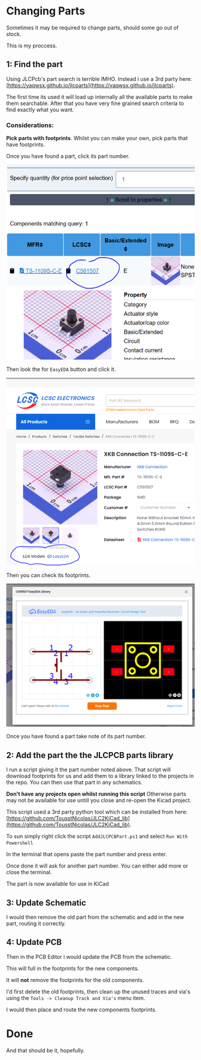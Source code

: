 # Changing Parts

Sometimes it may be required to change parts, should some go out of stock.

This is my proccess.

## 1: Find the part

Using JLCPcb's part search is terrible IMHO. Instead i use a 3rd party here: [https://yaqwsx.github.io/jlcparts](https://yaqwsx.github.io/jlcparts).

The first time its used it will load up internally all the available parts to make them searchable. After that you have very fine grained search criteria to find exactly what you want.

### Considerations:
**Pick parts with footprints**. Whilst you can make your own, pick parts that have footprints.

Once you have found a part, click its part number.

![image](../documentation/partNumber.png)

Then look the for `EasyEDA` button and click it.

![image](../documentation/eda.png)

Then you can check its footprints.

![image](../documentation/footprint.png)

Once you have found a part take note of its part number.

## 2: Add the part the the JLCPCB parts library

I run a script giving it the part number noted above. That script will download footprints for us and add them to a library linked to the projects in the repo. You can then use that part in any schematics.

**Don't have any projects open whilst running this script** Otherwise parts may not be available for use untill you close and re-open the Kicad project.

This script used a 3rd party python tool which can be installed from here: [https://github.com/TousstNicolas/JLC2KiCad_lib](https://github.com/TousstNicolas/JLC2KiCad_lib).

To sun simply right click the script `AddJLCPCBPart.ps1` and select `Run With Powershell`

In the terminal that opens paste the part number and press enter.

Once done it will ask for another part number. You can either add more or close the terminal.

The part is now available for use in KiCad

## 3: Update Schematic

I would then remove the old part from the schematic and add in the new part, routing it correctly.

## 4: Update PCB

Then in the PCB Editor i would update the PCB from the schematic.

This will full in the footprints for the new components.

It will **not** remove the footprints for the old components.

I'd first delete the old footprints, then clean up the unused traces and via's using the `Tools -> Cleanup Track and Via's` menu item.

I would then place and route the new components footprints.

# Done

And that should be it, hopefully.

